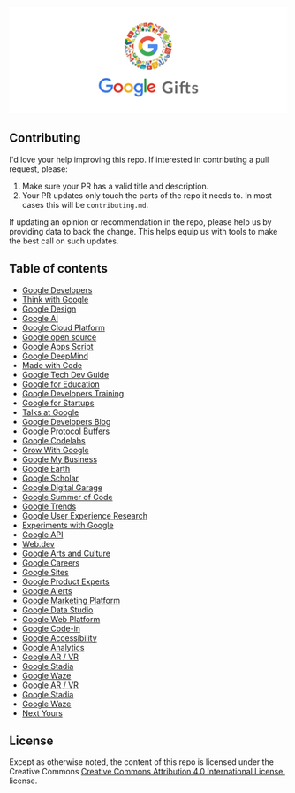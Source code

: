 <p align="center">
  <a href="https://praveenpal4232.github.io/Google-Gifts/">
    <img src='img/Google-Gifts-Banner.webp' alt="Google-Gifts"/>
  </a>
</p>

## Contributing

I'd love your help improving this repo. If interested in contributing a pull request, please:

1. Make sure your PR has a valid title and description. 
2. Your PR updates only touch the parts of the repo it needs to. In most cases this will be `contributing.md`.

If updating an opinion or recommendation in the repo, please help us by providing data to back the change. This helps equip us with tools to make the best call on such updates.

## Table of contents

- [Google Developers](https://developers.google.com/)
- [Think with Google](https://www.thinkwithgoogle.com/)
- [Google Design](https://design.google/)
- [Google AI](https://ai.google/)
- [Google Cloud Platform](https://cloud.google.com/)
- [Google open source](https://opensource.google.com/)
- [Google Apps Script](https://www.google.com/script/start/)
- [Google DeepMind](https://deepmind.com/)
- [Made with Code](https://www.madewithcode.com/)
- [Google Tech Dev Guide](https://techdevguide.withgoogle.com/)
- [Google for Education](https://edu.google.com/)
- [Google Developers Training](https://developers.google.com/training/)
- [Google for Startups](https://startup.google.com/)
- [Talks at Google](https://talksat.withgoogle.com/)
- [Google Developers Blog](https://developers.googleblog.com/)
- [Google Protocol Buffers](https://developers.google.com/protocol-buffers/)
- [Google Codelabs](https://codelabs.developers.google.com/)
- [Grow With Google](https://grow.google/)
- [Google My Business](https://www.google.com/business/)
- [Google Earth](https://www.google.com/earth/)
- [Google Scholar](https://scholar.google.co.in/)
- [Google Digital Garage](https://learndigital.withgoogle.com/)
- [Google Summer of Code](https://summerofcode.withgoogle.com/)
- [Google Trends](https://trends.google.com/trends/)
- [Google User Experience Research](https://userresearch.google.com/)
- [Experiments with Google](https://experiments.withgoogle.com/)
- [Google API](https://developers.google.com/apis-explorer/)
- [Web.dev](https://web.dev/)
- [Google Arts and Culture](https://artsandculture.google.com/)
- [Google Careers](https://careers.google.com/)
- [Google Sites](https://sites.google.com/)
- [Google Product Experts](https://productexperts.withgoogle.com/)
- [Google Alerts](https://www.google.co.in/alerts/)
- [Google Marketing Platform](https://marketingplatform.google.com/)
- [Google Data Studio](https://datastudio.google.com/)
- [Google Web Platform](https://webplatform.github.io/)
- [Google Code-in](https://codein.withgoogle.com/)
- [Google Accessibility](https://www.google.com/accessibility/)
- [Google Analytics](https://analytics.google.com/analytics/web/)
- [Google AR / VR](https://arvr.google.com/)
- [Google Stadia](https://stadia.dev/)
- [Google Waze](https://developers.google.com/waze/)
- [Google AR / VR](https://arvr.google.com/)
- [Google Stadia](https://stadia.dev/)
- [Google Waze](https://developers.google.com/waze/)
- [Next Yours](#)

## License

Except as otherwise noted, the content of this repo is licensed under the  Creative Commons [Creative Commons Attribution 4.0 International License.
](http://creativecommons.org/licenses/by/4.0/) license.
